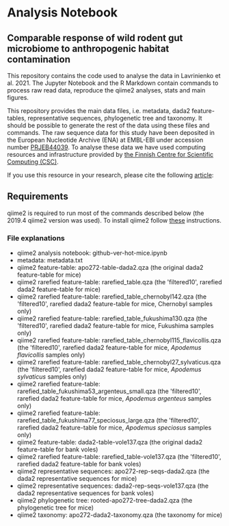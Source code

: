 # Analysis Notebook

## Comparable response of wild rodent gut microbiome to anthropogenic habitat contamination

This repository contains the code used to analyse the data in Lavrinienko et al. 2021. The Jupyter Notebook and the R Markdown contain commands to process raw read data, reproduce the qiime2 analyses, stats and main figures.

This repository provides the main data files, i.e. metadata, dada2 feature-tables, representative sequences, phylogenetic tree and taxonomy. It should be possible to generate the rest of the data using these files and commands. The raw sequence data for this study have been deposited in the European Nucleotide Archive (ENA) at EMBL-EBI under accession number [PRJEB44039](https://www.ebi.ac.uk/ena/browser/view/PRJEB44039). To analyse these data we have used computing resources and infrastructure provided by [the Finnish Centre for Scientific Computing (CSC)](https://www.csc.fi/csc).

If you use this resource in your research, please cite the following [article](xxx):



## Requirements

qiime2 is required to run most of the commands described below (the 2019.4 qiime2 version was used).
To install qiime2 follow [these](https://docs.qiime2.org/2019.4/install/) instructions.

### File explanations

 - qiime2 analysis notebook: github-ver-hot-mice.ipynb
 - metadata: metadata.txt
 - qiime2 feature-table: apo272-table-dada2.qza (the original dada2 feature-table for mice)
 - qiime2 rarefied feature-table: rarefied_table.qza (the 'filtered10', rarefied dada2 feature-table for mice)
 - qiime2 rarefied feature-table: rarefied_table_chernobyl142.qza (the 'filtered10', rarefied dada2 feature-table for mice, Chernobyl samples only)
 - qiime2 rarefied feature-table: rarefied_table_fukushima130.qza (the 'filtered10', rarefied dada2 feature-table for mice, Fukushima samples only)
 - qiime2 rarefied feature-table: rarefied_table_chernobyl115_flavicollis.qza (the 'filtered10', rarefied dada2 feature-table for mice, *Apodemus flavicollis* samples only)
 - qiime2 rarefied feature-table: rarefied_table_chernobyl27_sylvaticus.qza (the 'filtered10', rarefied dada2 feature-table for mice, *Apodemus sylvaticus* samples only)
 - qiime2 rarefied feature-table: rarefied_table_fukushima53_argenteus_small.qza (the 'filtered10', rarefied dada2 feature-table for mice, *Apodemus argenteus* samples only)
 - qiime2 rarefied feature-table: rarefied_table_fukushima77_speciosus_large.qza (the 'filtered10', rarefied dada2 feature-table for mice, *Apodemus speciosus* samples only)
 - qiime2 feature-table: dada2-table-vole137.qza (the original dada2 feature-table for bank voles)
 - qiime2 rarefied feature-table: rarefied_table-vole137.qza (the 'filtered10', rarefied dada2 feature-table for bank voles)
 - qiime2 representative sequences: apo272-rep-seqs-dada2.qza (the dada2 representative sequences for mice)
 - qiime2 representative sequences: dada2-rep-seqs-vole137.qza (the dada2 representative sequences for bank voles)
 - qiime2 phylogenetic tree: rooted-apo272-tree-dada2.qza (the phylogenetic tree for mice)
 - qiime2 taxonomy: apo272-dada2-taxonomy.qza (the taxonomy for mice)
